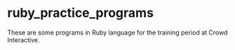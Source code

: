 ruby_practice_programs
======================

These are some programs in Ruby language for the training period at Crowd Interactive.